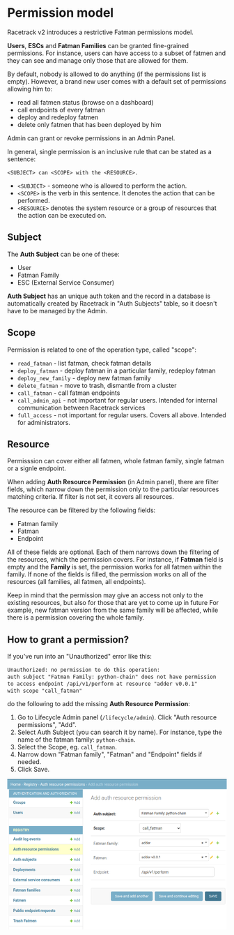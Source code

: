# Permission model
Racetrack v2 introduces a restrictive Fatman permissions model.

**Users**, **ESCs** and **Fatman Families** can be granted fine-grained permissions.
For instance, users can have access to a subset of fatmen and they
can see and manage only those that are allowed for them.

By default, nobody is allowed to do anything (if the permissions list is empty).
However, a brand new user comes with a default set of permissions allowing him to:

- read all fatmen status (browse on a dashboard)
- call endpoints of every fatman
- deploy and redeploy fatmen
- delete only fatmen that has been deployed by him

Admin can grant or revoke permissions in an Admin Panel.

In general, single permission is an inclusive rule that can be stated as a sentence:
```
<SUBJECT> can <SCOPE> with the <RESOURCE>.
```

- `<SUBJECT>` - someone who is allowed to perform the action.
- `<SCOPE>` is the verb in this sentence. It denotes the action that can be performed.
- `<RESOURCE>` denotes the system resource or a group of resources that the action can be executed on.

## Subject
The **Auth Subject** can be one of these:

- User
- Fatman Family
- ESC (External Service Consumer)

**Auth Subject** has an unique auth token and the record in a database
is automatically created by Racetrack in "Auth Subjects" table,
so it doesn't have to be managed by the Admin.

## Scope
Permission is related to one of the operation type, called "scope":

- `read_fatman` - list fatman, check fatman details
- `deploy_fatman` - deploy fatman in a particular family, redeploy fatman
- `deploy_new_family` - deploy new fatman family
- `delete_fatman` - move to trash, dismantle from a cluster
- `call_fatman` - call fatman endpoints
- `call_admin_api` - not important for regular users. Intended for internal communication between Racetrack services
- `full_access` - not important for regular users. Covers all above. Intended for administrators.

## Resource
Permisssion can cover either all fatmen, whole fatman family, single fatman or a signle endpoint.

When adding **Auth Resource Permission** (in Admin panel), there are filter fields,
which narrow down the permission only to the particular resources matching criteria.
If filter is not set, it covers all resources.

The resource can be filtered by the following fields:

- Fatman family
- Fatman
- Endpoint

All of these fields are optional. Each of them narrows down the filtering of the resources, which the permission covers.
For instance, if **Fatman** field is empty and the **Family** is set, the permission works for all fatmen within the family.
If none of the fields is filled, the permission works on all of the resources (all families, all fatmen, all endpoints).

Keep in mind that the permission may give an access not only to the existing resources, 
but also for those that are yet to come up in future
For example, new fatman version from the same family will be affected, while there is a permission covering the whole family.

## How to grant a permission?
If you've run into an "Unauthorized" error like this:
```
Unauthorized: no permission to do this operation:
auth subject "Fatman Family: python-chain" does not have permission
to access endpoint /api/v1/perform at resource "adder v0.0.1"
with scope "call_fatman"
```

do the following to add the missing **Auth Resource Permission**:

1. Go to Lifecycle Admin panel (`/lifecycle/admin`). Click "Auth resource permissions", "Add".
1. Select Auth Subject (you can search it by name).
   For instance, type the name of the fatman family: `python-chain`.
1. Select the Scope, eg. `call_fatman`.
1. Narrow down "Fatman family", "Fatman" and "Endpoint" fields if needed.
1. Click Save.

![](./assets/permission-add.png)
